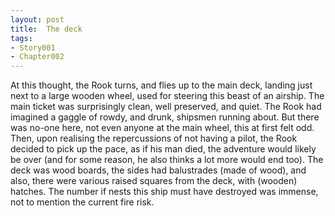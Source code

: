 ```yaml
---
layout: post
title:  The deck
tags:
- Story001
- Chapter002
---
```


At this thought, the Rook turns, and flies up to the main deck, landing just next to a large wooden wheel, used for steering this beast of an airship.  The main ticket was surprisingly clean, well preserved, and quiet.  The Rook had imagined a gaggle of rowdy, and drunk, shipsmen running about.  But there was no-one here, not even anyone at the main wheel, this at first felt odd.  Then, upon realising the repercussions of not having a pilot, the Rook decided to pick up the pace, as if his man died, the adventure would likely be over (and for some reason, he also thinks a lot more would end too).  The deck was wood boards, the sides had balustrades (made of wood), and also, there were various raised squares from the deck, with (wooden) hatches.  The number if nests this ship must have destroyed was immense, not to mention the current fire risk.